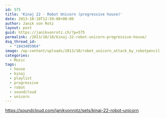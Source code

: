 ```yaml
---
id: 575
title: 'Kinaj 22 - Robot Unicorn (progressive house)'
date: 2013-10-10T12:59:00+00:00
author: Janik von Rotz
layout: post
guid: https://janikvonrotz.ch/?p=575
permalink: /2013/10/10/kinaj-22-robot-unicorn-progressive-house/
dsq_thread_id:
  - "1843405964"
image: /wp-content/uploads/2013/10/robot_unicorn_attack_by_robotpencil-d2zc0y9.jpg
categories:
  - Music
tags:
  - house
  - kinaj
  - playlist
  - progressive
  - robot
  - soundcloud
  - unicorn
---
```

https://soundcloud.com/janikvonrotz/sets/kinaj-22-robot-unicorn